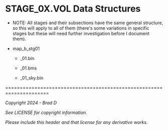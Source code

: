 # STAGE_0X.VOL Data Structures

* NOTE: All stages and their subsections have the same general structure, so this will apply to all of them (there's some variations in specific stages but these will need further investigation before I document them).

* map_b_stg01

	* _01.bin

	* _01.bms

	* _01_sky.bin

=====================================================================

*Copyright 2024 - Brad D*

*See LICENSE for copyright information.*

*Please include this header and that license for any derivative works.*